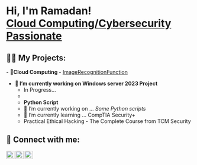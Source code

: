
<h1>Hi, I'm Ramadan!<br/><a href="https://github.com/gitfiro"></a> <a 
href="https://www.linkedin.com/in/ramadan5"/>Cloud Computing/Cybersecurity Passionate</a>

<h2>👨‍💻 My Projects:</h2>
   - <b>🔭Cloud Computing </b>
   - <a href="https://github.com/gitfiro/ImageRecognitionFunction.git">ImageRecognitionFunction</a>


- <b>🔭 I’m currently working on Windows server 2023 Project</b>
   - In Progress...
   - 
  - <b>Python Script</b>
  - 🔭 I’m currently working on ... <i>Some Python scripts</i> 
  - 🌱 I’m currently learning ... CompTIA Security+ 
  -   Practical Ethical Hacking - The Complete Course from TCM Security  

<h2> 🤳 Connect with me:</h2>

[<img align="left" alt="RamadanMohamed | Twitter" width="22px" src="https://cdn.jsdelivr.net/npm/simple-icons@v3/icons/twitter.svg" />][twitter]
[<img align="left" alt="RamadanMohamed | LinkedIn" width="22px" src="https://cdn.jsdelivr.net/npm/simple-icons@v3/icons/linkedin.svg" />][linkedin]
[<img align="left" alt="RamadanMohamed | Instagram" width="22px" src="https://cdn.jsdelivr.net/npm/simple-icons@v3/icons/instagram.svg" />][instagram]

[twitter]: https://twitter.com/oromtichaaa
[instagram]: https://www.instagram.com/_rammee/
[linkedin]: https://linkedin.com/in/ramadan5



 
